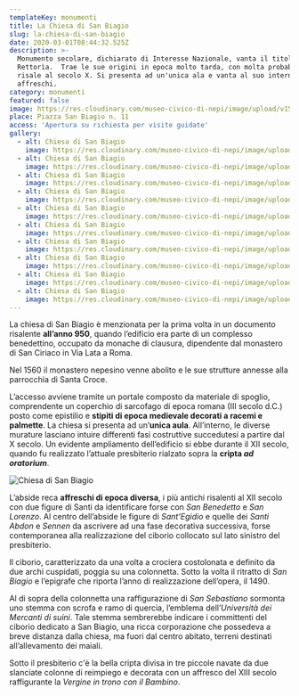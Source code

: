 ```yaml
---
templateKey: monumenti
title: La Chiesa di San Biagio
slug: la-chiesa-di-san-biagio
date: 2020-03-01T08:44:32.525Z
description: >-
  Monumento secolare, dichiarato di Interesse Nazionale, vanta il titolo di
  Rettorìa.  Trae le sue origini in epoca molto tarda, con molta probabilità
  risale al secolo X. Si presenta ad un'unica ala e vanta al suo interno diversi
  affreschi.
category: monumenti
featured: false
image: https://res.cloudinary.com/museo-civico-di-nepi/image/upload/v1587372730/biagio-07_utrogv.jpg
place: Piazza San Biagio n. 11
access: 'Apertura su richiesta per visite guidate'
gallery:
  - alt: Chiesa di San Biagio
    image: https://res.cloudinary.com/museo-civico-di-nepi/image/upload/v1587372720/biagio-01_rxy6as.jpg
  - alt: Chiesa di San Biagio
    image: https://res.cloudinary.com/museo-civico-di-nepi/image/upload/v1587372725/biagio-02_km6nej.jpg
  - alt: Chiesa di San Biagio
    image: https://res.cloudinary.com/museo-civico-di-nepi/image/upload/v1587372734/biagio-03_ebgmmb.jpg
  - alt: Chiesa di San Biagio
    image: https://res.cloudinary.com/museo-civico-di-nepi/image/upload/v1587372728/biagio-04_sw4cvw.jpg
  - alt: Chiesa di San Biagio
    image: https://res.cloudinary.com/museo-civico-di-nepi/image/upload/v1587372727/biagio-05_zghxts.jpg
  - alt: Chiesa di San Biagio
    image: https://res.cloudinary.com/museo-civico-di-nepi/image/upload/v1587372735/biagio-06_wq5a2l.jpg
  - alt: Chiesa di San Biagio
    image: https://res.cloudinary.com/museo-civico-di-nepi/image/upload/v1587372730/biagio-07_utrogv.jpg
  - alt: Chiesa di San Biagio
    image: https://res.cloudinary.com/museo-civico-di-nepi/image/upload/v1587372737/biagio-08_u9femm.jpg
  - alt: Chiesa di San Biagio
    image: https://res.cloudinary.com/museo-civico-di-nepi/image/upload/v1587372736/biagio-09_vrsis9.jpg
  - alt: Chiesa di San Biagio
    image: https://res.cloudinary.com/museo-civico-di-nepi/image/upload/v1587372736/biagio-10_oj9veo.jpg
---
```

La chiesa di San Biagio è menzionata per la prima volta in un documento risalente **all’anno 950**, quando l’edificio era parte di un complesso benedettino, occupato da monache di clausura, dipendente dal monastero di San Ciriaco in Via Lata a Roma.

Nel 1560 il monastero nepesino venne abolito e le sue strutture annesse alla parrocchia di Santa Croce.

L’accesso avviene tramite un portale composto da materiale di spoglio, comprendente un coperchio di sarcofago di epoca romana (III secolo d.C.) posto come epistilio e **stipiti di epoca medievale decorati a racemi e palmette**. La chiesa si presenta ad un’**unica aula**. All’interno, le diverse murature lasciano intuire differenti fasi costruttive succedutesi a partire dal X secolo. Un evidente ampliamento dell’edificio si ebbe durante il XII secolo, quando fu realizzato l’attuale presbiterio rialzato sopra la **cripta *ad oratorium***.

![Chiesa di San Biagio](https://res.cloudinary.com/museo-civico-di-nepi/image/upload/v1587372727/biagio-05_zghxts.jpg)

L’abside reca **affreschi di epoca diversa**, i più antichi risalenti al XII secolo con due figure di Santi da identificare forse con *San Benedetto* e *San Lorenzo*. Al centro dell’abside le figure di *Sant’Egidio* e quelle dei *Santi Abdon* e *Sennen* da ascrivere ad una fase decorativa successiva, forse contemporanea alla realizzazione del ciborio collocato sul lato sinistro del presbiterio.

Il ciborio, caratterizzato da una volta a crociera costolonata e definito da due archi cuspidati, poggia su una colonnetta. Sotto la volta il ritratto di *San Biagio* e l’epigrafe che riporta l’anno di realizzazione dell’opera, il 1490.

Al di sopra della colonnetta una raffigurazione di *San Sebastiano* sormonta uno stemma con scrofa e ramo di quercia, l’emblema dell’*Università dei Mercanti di suini*. Tale stemma sembrerebbe indicare i committenti del ciborio dedicato a San Biagio, una ricca corporazione che possedeva a breve distanza dalla chiesa, ma fuori dal centro abitato, terreni destinati all’allevamento dei maiali.

Sotto il presbiterio c'è la bella cripta divisa in tre piccole navate da due slanciate colonne di reimpiego e decorata con un affresco del XIII secolo raffigurante la *Vergine in trono con il Bambino*.
